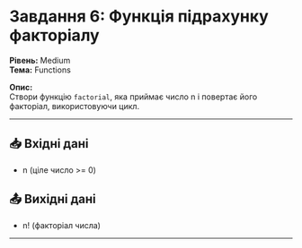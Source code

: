 # Завдання 6: Функція підрахунку факторіалу

**Рівень:** Medium  
**Тема:** Functions  

**Опис:**  
Створи функцію `factorial`, яка приймає число n і повертає його факторіал, використовуючи цикл.

---

## 📥 Вхідні дані
- n (ціле число >= 0)

## 📤 Вихідні дані
- n! (факторіал числа)

---